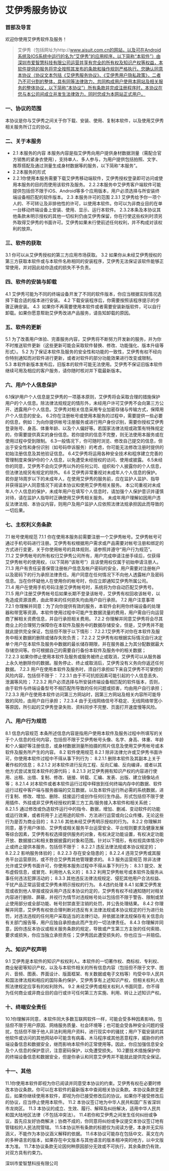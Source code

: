 # 艾伊秀服务协议
### 首部及导言
欢迎你使用艾伊秀软件及服务！
> 艾伊秀（包括网址为http://www.aisuit.com.cn的网站，以及可在Android系统及IOS系统中运行的名为“艾伊秀”的应用程序，以下简称“本软件”）由深圳市爱智慧科技有限公司运营并享有完全的所有权及知识产权等权益，本软件提供的服务将完全按照其发布的条款和操作规则严格执行。您确认同意本协议（协议文本包括《艾伊秀服务协议》、《艾伊秀用户隐私政策》，二者乃不可分割的整体，具有同等法律效力，共同构成用户使用本网站及相关服务的整体协议，以下简称“本协议”）所有条款并完成注册程序时，本协议在您与本公司间成立并发生法律效力，同时您成为本网站正式用户。
### 一、协议的范围
本协议是你与艾伊秀之间关于你下载、安装、使用、复制本软件，以及使用艾伊秀相关服务所订立的协议。
### 二、关于本服务
- 2.1 本服务的内容
本服务内容是指艾伊秀向用户提供身材数据测量（需配合官方销售的紧身衣使用），支持单人、多人参与，为用户提供包括拍照、文字、推荐搭配及通过测量生成身材数据等的服务，以下简称“本服务”。
- 2.2本服务的形式
-   2.2.1你使用本服务需要下载艾伊秀移动端软件，艾伊秀授权登录即可访问或使用本服务的目的而使用该软件及服务。
2.2.2本服务中艾伊秀客户端软件可能提供包括但不限于iOS、Android等多个应用版本，用户必须选择与所安装终端设备相匹配的软件版本。
2.3 本服务许可的范围
2.3.1 艾伊秀给予你一项个人的、不可转让及非排他性的许可，以使用本软件。你可以为非商业目的在单一台移动终端设备上安装、使用、显示、运行本软件。
2.3.2本条及本协议其他条款未明示授权的其他一切权利仍由艾伊秀保留，你在行使这些权利时须另外取得艾伊秀的书面许可。艾伊秀如果未行使前述任何权利，并不构成对该权利的放弃。
### 三、软件的获取
3.1 你可以从艾伊秀授权的第三方应用市场获取。
3.2 如果你从未经艾伊秀授权的第三方获取本软件或与本软件名称相同的安装程序，艾伊秀无法保证该软件能够正常使用，并对因此给你造成的损失不予负责。
### 四、软件的安装与卸载
4.1 艾伊秀可能为不同的终端设备开发了不同的软件版本，你应当根据实际情况选择下载合适的版本进行安装。
4.2 下载安装程序后，你需要按照该程序提示的步骤正确安装。
4.3  如果你不再需要使用本软件或者需要安装新版软件，可以自行卸载。如果你愿意帮助艾伊秀改进产品服务，请告知卸载的原因。
### 五、软件的更新
5.1 为了改善用户体验、完善服务内容，艾伊秀将不断努力开发新的服务，并为你不时推送软件更新（这些更新可能会采取软件替换、修改、功能强化、版本升级等形式）。
5.2 为了保证本软件及服务的安全性和功能的一致性，艾伊秀有权不经向你特别通知而对软件进行更新，或者对软件的部分功能效果进行改变或限制。
5.3 本软件新版本发布后，旧版本的软件可能无法使用。艾伊秀不保证旧版本软件继续可用及相应的客户服务，请你随时核对并下载最新版本。
### 六、用户个人信息保护
6.1保护用户个人信息是艾伊秀的一项基本原则，艾伊秀将会采取合理的措施保护用户的个人信息。除法律法规规定的情形外，未经用户许可艾伊秀不会向第三方公开、透露用户个人信息。艾伊秀对相关信息采用专业加密存储与传输方式，保障用户个人信息的安全。
6.2你在注册帐号或使用本服务的过程中，需要提供一些必要的信息，例如：为向你提供帐号注册服务或进行用户身份识别，需要你授权艾伊秀登录账号、身高、体重年龄、以及个人偏好等。若国家法律法规或政策有特殊规定的，你需要提供真实的身份信息。若你提供的信息不完整，则无法使用本服务或在使用过程中受到限制。
6.3一般情况下，你可随时浏览、修改自己提交的信息，但出于安全性和身份识别（如号码申诉服务）的考虑，你可能无法修改注册时提供的初始注册信息及其他验证信息。
6.4艾伊秀将运用各种安全技术和程序建立完善的管理制度来保护你的个人信息，以免遭受未经授权的访问、使用或披露。
6.5未经你的同意，艾伊秀不会向艾伊秀以外的任何公司、组织和个人披露你的个人信息，但法律法规另有规定的除外。
6.6 艾伊秀非常重视对未成年人个人信息的保护。若你是18周岁以下的未成年人，在使用艾伊秀的服务前，应在监护人监护、指导并获得监护人同意情况下阅读本协议和使用艾伊秀相关服务。
本公司重视对未成年人个人信息的保护，未成年用户在填写个人信息时，请加强个人保护意识并谨慎对待，请在监护人指导时正确使用艾伊秀相关服务。
未成年用户理解如因用户违反法律法规、本协议内容，则用户及用户监护人应依照法律法规承担因此而导致的一切后果。
### 七、主权利义务条款
7.1 帐号使用规范
7.1.1 你在使用本服务前需要注册一个艾伊秀帐号。艾伊秀帐号可通过手机号码进行注册。艾伊秀有权根据用户需求或产品需要对帐号注册和绑定的方式进行变更，关于你使用帐号的具体规则，请参照并遵守“用户行为规范”。
7.1.2 艾伊秀帐号的所有权归艾伊秀公司所有，用户完成申请注册手续后，仅获得艾伊秀帐号的使用权，（以下简称“该账号”）且该使用权仅属于初始申请注册人。
7.1.3 用户有责任妥善保管注册帐户信息及帐户密码的安全，用户需要对注册帐户以及密码下的行为承担法律责任。用户同意在任何情况下不向他人透露帐户及密码信息。当在你怀疑他人在使用你的帐号时，你应立即通知艾伊秀所属公司。
7.1.4 用户在使用手机号码注册艾伊秀帐号时，系统将为你自动匹配艾伊秀号。
7.1.5 用户注册艾伊秀帐号后如果长期不登录该帐号，艾伊秀有权回收该帐号，以免造成资源浪费，由此带来的任何损失均由用户自行承担。
7.2 用户注意事项
7.2.1 你理解并同意：为了向你提供有效的服务，本软件会利用你终端设备的处理器和带宽等资源。本软件使用过程中可能产生数据流量的费用，用户需自行向运营商了解相关资费信息，并自行承担相关费用。
7.2.2 你理解并同意艾伊秀将会尽其商业上的合理努力保障你在本软件及服务中的数据存储安全，但是，艾伊秀并不能就此提供完全保证，包括但不限于以下情形：
7.2.2.1艾伊秀不对你在本软件及服务中相关数据的删除或储存失败负责；
7.2.2.2 艾伊秀有权根据实际情况自行决定单个用户在本软件及服务中数据的最长储存期限，并在服务器上为其分配数据最大存储空间等。你可根据自己的需要自行备份本软件及服务中的相关数据；
7.2.2.3 如果你停止使用本软件及服务或服务被终止或取消，艾伊秀可以从服务器上永久地删除你的数据。服务停止、终止或取消后，艾伊秀没有义务向你返还任何数据。
7.2.3 用户在使用本软件及服务时，须自行承担如下来自艾伊秀不可掌控的风险内容，包括但不限于：
7.2.3.1 由于不可抗拒因素可能引起的个人信息丢失、泄漏等风险；
7.2.3.2 用户必须选择与所安装终端设备相匹配的软件版本，否则，由于软件与终端设备型号不相匹配所导致的任何问题或损害，均由用户自行承担；
7.2.3.3 用户在使用本软件访问第三方网站时，因第三方网站及相关内容所可能导致的风险，由用户自行承担；
7.2.3.4 由于无线网络信号不稳定、无线网络带宽小等原因，所引起的艾伊秀登录失败、资料同步不完整、页面打开速度慢等风险。
### 八、用户行为规范
8.1 信息内容规范
本条所述信息内容是指用户使用本软件及服务过程中所填写的关于个人信息的任何内容，包括但不限于艾伊秀帐号头像、名字、身高、体重、年龄和个人偏好等注册信息，或身材数据测量所拍摄的照片信息及使用艾伊秀帐号或本软件及服务所产生的内容。
8.2 软件使用规范
8.2.1 除非法律允许或艾伊秀书面许可，你使用本软件过程中不得从事下列行为：
8.2.1.1 删除本软件及其副本上关于著作权的信息；
8.2.1.2 对本软件进行反向工程、反向汇编、反向编译，或者以其他方式尝试发现本软件的源代码；
8.2.1.3 对艾伊秀拥有知识产权的内容进行使用、出租、出借、复制、修改、链接、转载、汇编、发表、出版、建立镜像站点等；
8.2.1.4 对本软件或者本软件运行过程中释放到任何终端内存中的数据、软件运行过程中客户端与服务器端的交互数据，以及本软件运行所必需的系统数据，进行复制、修改、增加、删除、挂接运行或创作任何衍生作品，形式包括但不限于使用插件、外挂或非艾伊秀经授权的第三方工具/服务接入本软件和相关系统；
8.2.1.5 通过修改或伪造软件运行中的指令、数据，增加、删减、变动软件的功能或运行效果，或者将用于上述用途的软件、方法进行运营或向公众传播，无论这些行为是否为商业目的；
8.2.1.6 其他未经艾伊秀明示授权的行为。
8.2.2 你理解并同意，基于用户体验、艾伊秀或相关服务平台运营安全、平台规则要求及健康发展等综合因素，艾伊秀有权选择提供服务的对象，有权决定功能设置，有权决定功能开放、数据接口和相关数据披露的对象和范围。针对以下情形，有权视具体情况中止或终止提供本服务，包括但不限于：
8.2.2.1 违反法律法规或本协议规定的；
8.2.2.2 影响服务体验的；
8.2.2.3 存在安全隐患的；
8.2.2.4 违背艾伊秀或其服务平台运营原则，或不符合艾伊秀其他管理要求的。
8.3 服务运营规范
除非法律允许或艾伊秀书面许可，你使用本服务过程中不得从事下列行为：
8.3.1 提交、发布虚假信息，或冒充、利用他人名义的；
8.3.2 利用艾伊秀帐号或本软件及服务从事任何违法犯罪活动的；
8.3.3 其他违反法律法规规定、侵犯其他用户合法权益、干扰产品正常运营或艾伊秀未明示授权的行为。
8.4违约处理
8.4.1 如果艾伊秀发现或收到他人举报或投诉用户违反本协议约定的，艾伊秀有权不经通知随时对相关内容进行删除、屏蔽，并视行为情节对违规帐号处以包括但不限于警告、限制或禁止使用部分或全部功能、帐号封禁直至注销的处罚，并公告处理结果。
8.4.2 你理解并同意，艾伊秀有权依合理判断对违反有关法律法规或本协议规定的行为进行处罚，对违法违规的任何用户采取适当的法律行动，并依据法律法规保存有关信息向有关部门报告等，用户应独自承担由此而产生的一切法律责任。
8.4.3 你理解并同意，因你违反本协议或相关服务条款的规定，导致或产生第三方主张的任何索赔、要求或损失，你应当独立承担责任；艾伊秀因此遭受损失的，你也应当一并赔偿。
### 九、知识产权声明
9.1 艾伊秀是本软件的知识产权权利人。本软件的一切著作权、商标权、专利权、商业秘密等知识产权，以及与本软件相关的所有信息内容（包括但不限于文字、图片、音频、图表、界面设计、版面框架、有关数据或电子文档等）均受中华人民共和国法律法规和相应的国际条约保护，艾伊秀享有上述知识产权，但相关权利人依照法律规定应享有的权利除外。
9.2 未经艾伊秀或相关权利人书面同意，你不得为任何商业或非商业目的自行或许可任何第三方实施、利用、转让上述知识产权。
### 十、终端安全责任
10.1你理解并同意，本软件同大多数互联网软件一样，可能会受多种因素影响，包括但不限于用户原因、网络服务质量、社会环境等；也可能会受各种安全问题的侵扰，包括但不限于他人非法利用用户资料，进行现实中的骚扰；用户下载安装的其他软件或访问的其他网站中可能含有病毒、木马程序或其他恶意程序，威胁你的终端设备信息和数据安全，继而影响本软件的正常使用等。因此，你应加强信息安全及个人信息的保护意识，注意密码保护，以免遭受损失。
10.2要技术措施保护你的终端设备信息和数据安全，但是你承认和同意艾伊秀并不能就此提供完全保证。
### 十一、其他
11.1你使用本软件即视为你已阅读并同意受本协议的约束。艾伊秀有权在必要时修改本协议条款。你可以在本软件的最新版本中查阅相关协议条款。本协议条款变更后，如果你继续使用本软件，即视为你已接受修改后的协议。如果你不接受修改后的协议，应当停止使用本软件。
11.2 本协议签订地为中华人民共和国广东省深圳市龙岗区。
11.3 本协议的成立、生效、履行、解释及纠纷解决，适用中华人民共和国大陆地区法律（不包括冲突法）。
11.4若你和艾伊秀之间发生任何纠纷或争议，首先应友好协商解决；协商不成的，你同意将纠纷或争议提交本协议签订地有管辖权的人民法院管辖。
11.5本协议所有条款的标题仅为阅读方便，本身并无实际涵义，不能作为本协议涵义解释的依据。
11.6本协议可能存在包括中文、英文在内的多种语言的版本，如果存在中文版本与其他语言的版本相冲突的地方，以中文版本为准。
11.7本协议条款无论因何种原因部分无效或不可执行，其余条款仍有效，对双方具有约束力。




深圳市爱智慧科技有限公司
